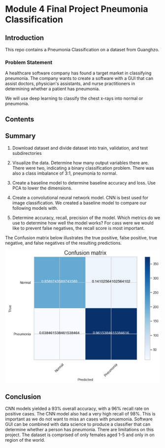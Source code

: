 # Module 4 Final Project Pneumonia Classification

## Introduction

This repo contains a Pneumonia Classification on a dataset from Guanghzo.

### Problem Statement

A healthcare software company has found a target market in classifying pneumonia. The company wants to create a software with a GUI that can assist doctors, physician's assistants, and nurse practitioners in determining whether a patient has pneumonia.

We will use deep learning to classify the chest x-rays into normal or pneumonia.

## Contents

## Summary

1. Download dataset and divide dataset into train, validation, and test subdirectories

2. Visualize the data. Determine how many output variables there are. There were two, indicating a binary classification problem. There was also a class imbalance of 3:1, pneumonia to normal. 

3. Create a baseline model to determine baseline accuracy and loss. Use PCA to lower the dimensions.

4. Create a convolutional neural network model. CNN is best used for image classification. We created a baseline model to compare our following models with.

5. Determine accuracy, recall, precision of the model. Which metrics do we use to determine how well the model works? For cass were we would like to prevent false negatives, the recall score is most important.

The Confusion matrix below illustrates the true positive, false positive, true negative, and false negatives of the resulting predictions.

![alttext](https://github.com/jefferyrosario/Module-4-Project/blob/master/confusion_matrix_normalized.PNG) 

## Conclusion 

CNN models yielded a 93% overall accuracy, with a 96% recall rate on positive cases. The CNN model also had a very high recall of 98%. This is important as we do not want to miss an cases with pnuemonia. Software GUI can be combined with data science to produce a classifier that can determine whether a person has pneumonia. There are limitations on this project. The dataset is comprised of only females aged 1-5 and only in on region of the world.
